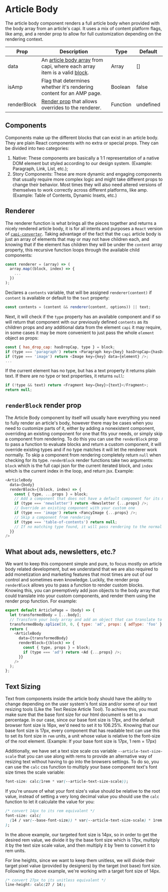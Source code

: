 # Article Body

The article body component renders a full article body when provided with the body array from an article's capi. It uses a mix of content platform flags, like amp, and a render prop to allow for full customization depending on the rendering context.

| Prop        | Description                                                                                                                                                                                                                                                                                                                                                | Type     | Default   |
| ----------- | ---------------------------------------------------------------------------------------------------------------------------------------------------------------------------------------------------------------------------------------------------------------------------------------------------------------------------------------------------------- | -------- | --------- |
| data        | An [article body array](https://github.com/newscorp-ghfb/dj-capi-schema/blob/master/src/capi-v1/components/Domain/Models/Response/Articles/ArticleData.yaml#L43) from capi, where each array item is a valid [block](https://github.com/newscorp-ghfb/dj-capi-schema/blob/master/src/capi-v1/components/Domain/Models/BaseContentModels/BaseContent.yaml). | Array    | []        |
| isAmp       | Flag that determines whether it's rendering content for an AMP page.                                                                                                                                                                                                                                                                                       | Boolean  | false     |
| renderBlock | [Render prop](https://reactjs.org/docs/render-props.html) that allows overrides to the renderer.                                                                                                                                                                                                                                                           | Function | undefined |

## Components

Components make up the different blocks that can exist in an article body. They are plain React components with no extra or special props. They can be divided into two categories:

1. Native: These components are basically a 1:1 representation of a native DOM element but styled according to our design system. (Example: Paragraph, Link, List, etc.);
2. Story Components: These are more dynamic and engaging components that usually require more complex logic and might take different props to change their behavior. Most times they will also need altered versions of themselves to work correctly across different platforms, like amp. (Example: Table of Contents, Dynamic Insets, etc.)

## Renderer

The renderer function is what brings all the pieces together and returns a nicely rendered article body, it is for all intents and purposes a `React` version of [`capi-converter`](https://github.dowjones.net/responsive/capi-converter).
Taking advantage of the fact that the `capi` article body is just an array of elements that may or may not have children each, and knowing that if the element has children they will be under the `content` array property, this recursive function loops through the available child components:

```js
const renderer = (array) => (
  array.map((block, index) => {
    ...
  })
);
```

Declares a `contents` variable, that will be assigned `renderer(content)` if `content` is available or default to the `text` property:

```js
const contents = (content && renderer(content, options)) || text;
```

Next, it will check if the `type` property has an available component and if so will return that component with our previously defined `contents` as its children props and any additional data from the element `capi` it may require, in some cases it may be more convenient to just pass the whole `element` object as props:

```js
const { has_drop_cap: hasDropCap, type } = block;
if (type === 'paragraph') return <Paragraph key={key} hasDropCap={hasDropCap}>{contents}</Paragraph>;
if (type === 'image') return <Image key={key} data={element} />;
...
```

If the current element has no type, but has a text property it returns plain text. If there are no type or text properties, it returns `null`:

```js
if (!type && text) return <Fragment key={key}>{text}</Fragment>;
return null;
```

## `renderBlock` render prop

The Article Body component by itself will usually have everything you need to fully render an article's body, however there may be cases when you need to customize parts of it, either by adding a nonexistent component, overriding an existing component for one that fits your needs, or simply skip a component from rendering. To do this you can use the `renderBlock` prop to pass a function to evaluate blocks and return a custom component, it will override existing types and if no type matches it will let the renderer work normally. To skip a component from rendering completely return `null` when checking for its type. `renderBlock` render functions take two arguments: `block` which is the full capi json for the current iterated block, and `index` which is the current index in the loop, and return jsx. Example:

```js
<ArticleBody
  data={body}
  renderBlock={(block, index) => {
    const { type, ...props } = block;
    // Add a component that does not have a default component for its matching capi block
    if (type === 'newsletter') return <Newsletter {...props} />;
    // Override an existing component with your custom one
    if (type === 'image') return <FancyImage {...props} />;
    // Skip a component from rendering
    if (type === 'table-of-contents') return null;
    // If no matching type found, it will pass rendering to the normal renderer
  }}
/>
```

## What about ads, newsletters, etc.?

We want to keep this component simple and pure, to focus mostly on article body related development, but we understand that we are also required to add monetization and marketing features that most times are out of our control and sometimes even knowledge.
Luckily, the render prop `renderBlock` allows you to pass a function to render custom blocks. Knowing this, you can preemptively add json objects to the body array that could translate into your custom components, and render them using the render prop function. For example:

```js
export default ArticlePage = (body) => {
  let transformedBody = [...body];
  // Transform your body array and add an object that can translate to your component
  transformedBody.splice(10, 0, { type: 'ad', props: { adType: 'foo' } });
  return (
    <ArticleBody
      data={transformedBody}
      renderBlock={(block) => {
        const { type, props } = block;
        if (type === 'ad') return <Ad {...props} />;
      }}
    />
  );
};
```

## Text Sizing

Text from components inside the article body should have the ability to change depending on the user system's font size and/or some of our text resizing tools (Like the Text Resize Article Tool).
To achieve this, you must make sure that the base font size for our html document is set to a percentage. In our case, since our base font size is 17px, and the default browser font size is 16px, we'd need to set it to 106.25%.
Knowing that our base font size is 17px, every component that has readable text can use this to set its font size in `rem` units, a unit whose value is relative to the font-size of the root element. (Example: If your base font size is 17px, 1 rem = 17px)

Additionally, we have set a text size scale css variable `--article-text-size-scale` that you can use along with rems to provide an alternative way of resizing text without having to go into the browsers settings. To do so, you can use the `calc` css function to multiply your base component text's font size times the scale variable:

```css
font-size: calc(1rem * var(--article-text-size-scale));
```

If you're unsure of what your font size's value should be relative to the root value, instead of setting a very long decimal value you should use the `calc` function to let it calculate the value for you:

```css
/* convert 14px to its rem equivalent */
font-size: calc(
  (14 / var(--base-font-size)) * var(--article-text-size-scale) * 1rem
);
```

In the above example, our targeted font size is 14px, so in order to get the desired rem value, we divide it by the base font size which is 17px, multiply it by the text size scale value, and then multiply it by 1rem to convert it to rem units.

For line heights, since we want to keep them unitless, we will divide their target pixel value (provided by designers) by the target (not base) font size. Following the above example, we're working with a target font size of 14px.

```css
/* convert 27px to its unitless equivalent */
line-height: calc(27 / 14);
```
